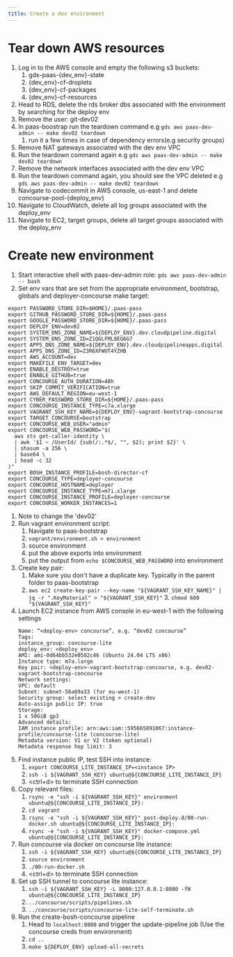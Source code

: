 ```yaml
---
title: Create a dev environment
---
```


# Tear down AWS resources

1. Log in to the AWS console and empty the following s3 buckets:
   1. gds-paas-{dev_env}-state
   2. {dev_env}-cf-droplets
   3. {dev_env}-cf-packages
   4. {dev_env}-cf-resources
2. Head to RDS, delete the rds broker dbs associated with the environment by searching for the deploy env
3. Remove the user: git-dev02
4. In paas-boostrap run the teardown command e.g ```gds aws paas-dev-admin -- make dev02 teardown```
   1. run it a few times in case of dependency errors(e.g security groups)
5. Remove NAT gateways associated with the dev env VPC
6. Run the teardown command again e.g ```gds aws paas-dev-admin -- make dev02 teardown```
7. Remove the network interfaces associated with the dev env VPC
6. Run the teardown command again, you should see the VPC deleted e.g ```gds aws paas-dev-admin -- make dev02 teardown```
7. Navigate to codecommit in AWS console, us-east-1 and delete concourse-pool-{deploy_env}
8. Navigate to CloudWatch, delete all log groups associated with the deploy_env
9. Navigate to EC2, target groups, delete all target groups associated with the deploy_env

# Create new environment

1. Start interactive shell with paas-dev-admin role: ```gds aws paas-dev-admin -- bash```
2. Set env vars that are set from the appropriate environment, bootstrap, globals and deployer-concourse make target: 
```
export PASSWORD_STORE_DIR=$HOME}/.paas-pass
export GITHUB_PASSWORD_STORE_DIR=${HOME}/.paas-pass
export GOOGLE_PASSWORD_STORE_DIR=${HOME}/.paas-pass
export DEPLOY_ENV=dev02
export SYSTEM_DNS_ZONE_NAME=${DEPLOY_ENV}.dev.cloudpipeline.digital
export SYSTEM_DNS_ZONE_ID=Z1QGLFML8EG6G7
export APPS_DNS_ZONE_NAME=${DEPLOY_ENV}.dev.cloudpipelineapps.digital
export APPS_DNS_ZONE_ID=Z3R6XFWUT4YZHB
export AWS_ACCOUNT=dev
export MAKEFILE_ENV_TARGET=dev
export ENABLE_DESTROY=true
export ENABLE_GITHUB=true
export CONCOURSE_AUTH_DURATION=48h
export SKIP_COMMIT_VERIFICATION=true
export AWS_DEFAULT_REGION=eu-west-1
export CYBER_PASSWORD_STORE_DIR=${HOME}/.paas-pass
export CONCOURSE_INSTANCE_TYPE=c7a.xlarge
export VAGRANT_SSH_KEY_NAME=${DEPLOY_ENV}-vagrant-bootstrap-concourse
export TARGET_CONCOURSE=bootstrap
export CONCOURSE_WEB_USER="admin"
export CONCOURSE_WEB_PASSWORD="$(
  aws sts get-caller-identity \
  | awk '$1 ~ /UserId/ {sub(/:.*$/, "", $2); print $2}' \
  | shasum -a 256 \
  | base64 \
  | head -c 32
)"
export BOSH_INSTANCE_PROFILE=bosh-director-cf
export CONCOURSE_TYPE=deployer-concourse
export CONCOURSE_HOSTNAME=deployer
export CONCOURSE_INSTANCE_TYPE=m7i.xlarge
export CONCOURSE_INSTANCE_PROFILE=deployer-concourse
export CONCOURSE_WORKER_INSTANCES=1
```
   1. Note to change the 'dev02'
3. Run vagrant environment script: 
   1. Navigate to paas-bootstrap
   2. ```vagrant/environment.sh > environment```
   3. source environment
   4. put the above exports into environment
   5. put the output from ``echo $CONCOURSE_WEB_PASSWORD`` into environment
4. Create key pair:
   1. Make sure you don't have a duplicate key. Typically in the parent folder to paas-bootstrap
   2. ```aws ec2 create-key-pair --key-name "${VAGRANT_SSH_KEY_NAME}" | jq -r ".KeyMaterial" > "${VAGRANT_SSH_KEY}"```
      3. ```chmod 600 "${VAGRANT_SSH_KEY}"```
6. Launch EC2 instance from AWS console in eu-west-1 with the following settings
   ```
   Name: “<deploy-env> concourse”, e.g. “dev02 concourse”
   Tags:
   instance_group: concourse-lite
   deploy_env: <deploy_env>
   AMI: ami-0d64bb532e0502c46 (Ubuntu 24.04 LTS x86)
   Instance type: m7a.large
   Key pair: <deploy-env>-vagrant-bootstrap-concourse, e.g. dev02-vagrant-bootstrap-concourse
   Network settings:
   VPC: default
   Subnet: subnet-56a69a33 (for eu-west-1)
   Security group: select existing > create-dev
   Auto-assign public IP: true
   Storage:
   1 x 50GiB gp3
   Advanced details:
   IAM instance profile: arn:aws:iam::595665891067:instance-profile/concourse-lite (concourse-lite)
   Metadata version: V1 or V2 (token optional)
   Metadata response hop limit: 3
   ```
6. Find instance public IP, test SSH into instance:
   1. ```export CONCOURSE_LITE_INSTANCE_IP=<instance IP>```
   2. ```ssh -i ${VAGRANT_SSH_KEY} ubuntu@${CONCOURSE_LITE_INSTANCE_IP}```
   3. <ctrl+d> to terminate SSH connection
7. Copy relevant files:
   1. ```rsync -e "ssh -i ${VAGRANT_SSH_KEY}" environment ubuntu@${CONCOURSE_LITE_INSTANCE_IP}:```
   2. ```cd vagrant```
   2. ```rsync -e "ssh -i ${VAGRANT_SSH_KEY}" post-deploy.d/00-run-docker.sh ubuntu@${CONCOURSE_LITE_INSTANCE_IP}:```
   3. ```rsync -e "ssh -i ${VAGRANT_SSH_KEY}" docker-compose.yml ubuntu@${CONCOURSE_LITE_INSTANCE_IP}:```
8. Run concourse via docker on concourse lite instance:
   1. ``ssh -i ${VAGRANT_SSH_KEY} ubuntu@${CONCOURSE_LITE_INSTANCE_IP}``
   2. ``source environment``
   3. ``./00-run-docker.sh``
   4. <ctrl+d> to terminate SSH connection
9. Set up SSH tunnel to concourse lite instance:
    1. ``ssh -i ${VAGRANT_SSH_KEY} -L 8080:127.0.0.1:8080 -fN ubuntu@${CONCOURSE_LITE_INSTANCE_IP}``
    2. ``../concourse/scripts/pipelines.sh``
    3. ``../concourse/scripts/concourse-lite-self-terminate.sh``
10. Run the create-bosh-concourse pipeline
    1. Head to ``localhost:8080`` and trigger the update-pipeline job (Use the concourse creds from environment)
    2. ``cd ..``
    3. ``make ${DEPLOY_ENV} upload-all-secrets``